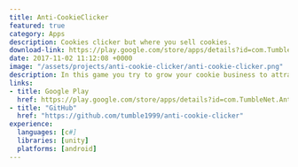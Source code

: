 ```yaml
---
title: Anti-CookieClicker
featured: true
category: Apps
description: Cookies clicker but where you sell cookies.
download-link: https://play.google.com/store/apps/details?id=com.TumbleNet.AntiCookieClicker&hl=en
date: 2017-11-02 11:12:08 +0000
image: "/assets/projects/anti-cookie-clicker/anti-cookie-clicker.png"
description: In this game you try to grow your cookie business to attract more customers and maybe even the rich.
links:
- title: Google Play
  href: https://play.google.com/store/apps/details?id=com.TumbleNet.AntiCookieClicker&hl=en
- title: "GitHub"
  href: "https://github.com/tumble1999/anti-cookie-clicker"
experience:
  languages: [c#]
  libraries: [unity]
  platforms: [android]
---
```

